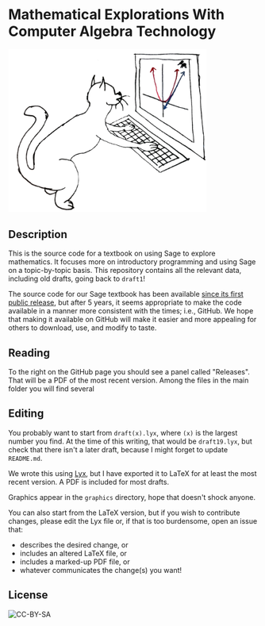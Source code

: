 # Mathematical Explorations With Computer Algebra Technology

<img src="graphics/mew_cats/mews_parabola_mouse.png"
     alt="a cat working at a computer, for some mysterious reason"
     title="a cat working at a computer, for some mysterious reason"
     width="400"
     >

## Description

This is the source code for a textbook on using Sage to explore mathematics.
It focuses more on introductory programming and using Sage on a topic-by-topic basis.
This repository contains all the relevant data, including old drafts, going back to `draft1`!

The source code for our Sage textbook has been available
[since its first public release](http://www.math.usm.edu/dont_panic),
but after 5 years, it seems appropriate to make the code available in a manner
more consistent with the times; i.e., GitHub.
We hope that making it available on GitHub will make it easier and more appealing
for others to download, use, and modify to taste.

## Reading

To the right on the GitHub page you should see a panel called "Releases".
That will be a PDF of the most recent version.
Among the files in the main folder you will find several 

## Editing

You probably want to start from `draft(x).lyx`, where `(x)` is the largest number you find.
At the time of this writing, that would be `draft19.lyx`,
but check that there isn't a later draft, because I might forget to update `README.md`.

We wrote this using [Lyx](https://www.lyx.org/), but I have exported it to LaTeX
for at least the most recent version. A PDF is included for most drafts.

Graphics appear in the `graphics` directory, hope that doesn't shock anyone.

You can also start from the LaTeX version, but if you wish to contribute changes,
please edit the Lyx file or, if that is too burdensome,
open an issue that:

- describes the desired change, or
- includes an altered LaTeX file, or
- includes a marked-up PDF file, or
- whatever communicates the change(s) you want!

## License

![CC-BY-SA](https://i.creativecommons.org/l/by-sa/4.0/88x31.png)
